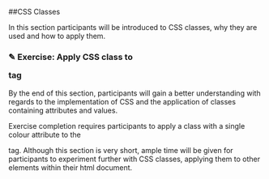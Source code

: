 ##CSS Classes

In this section participants will be introduced to CSS classes, why they are used
and how to apply them.

### ✎ Exercise: Apply CSS class to <p> tag

By the end of this section, participants will gain a better understanding with
regards to the implementation of CSS and the application of classes containing
attributes and values.

Exercise completion requires participants to apply a class with a single colour
attribute to the <p> tag. Although this section is very short, ample time will be
given for participants to experiment further with CSS classes, applying them to
other elements within their html document.
